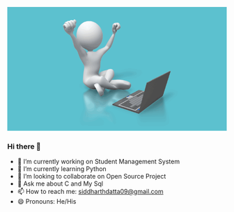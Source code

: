 <p align="centre">
  <img width="1000px" src="https://github.com/Siddharthdatta/Siddharthdatta/blob/main/animated-gifs.gif" alt="Animated gif"
</p>   
  
### Hi there 👋

- 🔭 I’m currently working on Student Management System
- 🌱 I’m currently learning Python
- 👯 I’m looking to collaborate on Open Source Project
- 💬 Ask me about C and My Sql
- 📫 How to reach me: siddharthdatta09@gmail.com
- 😄 Pronouns: He/His

